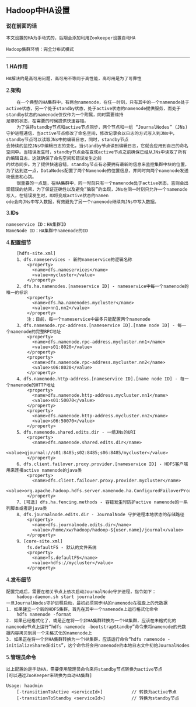 ## Hadoop中HA设置

**说在前面的话**

	本文设置的HA为手动式的，后期会添加利用Zookeeper设置自动HA

	Hadoop集群环境：完全分布式模式
***
1.**HA作用**
	
	HA解决的是高可用问题，高可用不等同于高性能，高可用是为了可靠性

2.**架构**
```
    在一个典型的HA集群中，有两台namenode，在任一时刻，只有其中的一个namenode处于active状态，另一个处于standby状态，处于active状态的namenode提供服务，而处于standby状态的namenode仅仅作为一个附属，同时需要维持
足够的状态，在需要的时候提供快速容错。
    为了保持standby节点和active节点同步，两个节点和一组 “JournalNodes” (JNs)守护进程通信，当active节点修改了命名空间，修改记录会以日志的方式写入到JNs中，standby节点可以读取JNs中的编辑日志，同时，standby节点
会持续的监控JNs中编辑日志的变化，当standby节点读到编辑日志，它就会应用到自己的命名空间中。当错误发生时，standby节点会在变成active节点之前确保已经从JNs中读取了所有的编辑日志，这就确保了命名空间和错误发生之前
的状态同步。为了提供快速容错，standby节点有必要拥有最新的信息来监控集群中块的位置，为了达到这一点，DataNodes配置了两个Namenode的位置信息，并同时向两个namenode发送块信息和心跳。
    很重要的一点是，在HA集群中，同一时刻只有一个namenode处于active状态，否则会出现错误的结果，为了保证正确性以及避免“脑裂”的出现，JNs在同一时刻只允许一个namenode写入，在错误发生时，即将变成active状态的namen
ode会向JNs中写入数据，有效避免了另一个namenode继续向JNs中写入数据。
```
3.**IDs**
```
nameservice ID：HA集群ID
NameNode ID：HA集群中namenode的ID
```
4.**配置细节**
```
	[hdfs-site.xml]
	1、dfs.nameservices - 新的nameservice的逻辑名称
		<property>
		  <name>dfs.nameservices</name>
		  <value>mycluster</value>
		</property>
	2、dfs.ha.namenodes.[nameservice ID] - nameservice中每一个namenode的唯一的标识
		<property>
		  <name>dfs.ha.namenodes.mycluster</name>
		  <value>nn1,nn2</value>
		</property>
		注：目前，每一个nameservice中最多只能配置两个namenode
	3、dfs.namenode.rpc-address.[nameservice ID].[name node ID] - 每一个namenode的完整RPC地址
		<property>
		  <name>dfs.namenode.rpc-address.mycluster.nn1</name>
		  <value>s01:8020</value>
		</property>
		<property>
		  <name>dfs.namenode.rpc-address.mycluster.nn2</name>
		  <value>s06:8020</value>
		</property>
	4、dfs.namenode.http-address.[nameservice ID].[name node ID] - 每一个namenode的HTTP地址
		<property>
		  <name>dfs.namenode.http-address.mycluster.nn1</name>
		  <value>s01:50070</value>
		</property>
		<property>
		  <name>dfs.namenode.http-address.mycluster.nn2</name>
		  <value>s06:50070</value>
		</property>
	5、dfs.namenode.shared.edits.dir - 一组JNs的URI
		<property>
		  <name>dfs.namenode.shared.edits.dir</name>
		  <value>qjournal://s01:8485;s02:8485;s06:8485/mycluster</value>
		</property>
	6、dfs.client.failover.proxy.provider.[nameservice ID] - HDFS客户端用来连接active namenode的java类
		<property>
		  <name>dfs.client.failover.proxy.provider.mycluster</name>
		  <value>org.apache.hadoop.hdfs.server.namenode.ha.ConfiguredFailoverProxyProvider</value>
		</property>
	7、[可选] dfs.ha.fencing.methods - 容错发生时防护active namenode的一系列脚本或者是java类
	8、dfs.journalnode.edits.dir - JournalNode 守护进程本地状态的存储路径
		<property>
		  <name>dfs.journalnode.edits.dir</name>
		  <value>/home/xw/hadoop/hadoop-${user.name}/journal</value>
		</property>
	9、[core-site.xml]
		fs.defaultFS - 默认的文件系统
		<property>
		  <name>fs.defaultFS</name>
		  <value>hdfs://mycluster</value>
		</property>
```
4.**发布细节**

	配置完成后，需要在相关节点上依次启动JournalNode守护进程，指令如下：
		hadoop-daemon.sh start journalnode
	一旦JournalNodes守护进程启动，最初必须同步HA的namenode在磁盘上的元数据
	1. 如果建立一个新的HDFS集群，首先在其中一个namenode上运行格式化命令
		hdfs namenode -format
	2. 如果已经格式化了，或是正在将一个非HA集群转换为一个HA集群，应该在未格式化的namenode节点上运行“hdfs namenode -bootstrapStandby”命令来将namenode的元数据内容拷贝到另一个未格式化的namenode上
	3. 如果正在将一个非HA集群转换为一个HA集群，应该运行命令“hdfs namenode -initializeSharedEdits”，这个命令将会用namenode的本地日志文件初始JournalNodes

5.**管理员命令**

	以上配置的是手动HA，需要使用管理员命令来将standby节点转换为active节点
	[可以通过ZooKeeper来转换为自动HA集群]

	Usage: haadmin
		[-transitionToActive <serviceId>]			// 转换为active节点
		[-transitionToStandby <serviceId>]			// 转换为standby节点